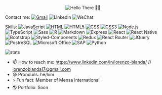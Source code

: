 <p align="center">
  <img src="https://scontent.faep8-1.fna.fbcdn.net/v/t39.30808-6/257449986_10223254876854526_2584921497184874201_n.jpg?_nc_cat=105&ccb=1-5&_nc_sid=730e14&_nc_eui2=AeE2q0XCBtJLk2h_0PXI05nxBbNq1yxzrrUFs2rXLHOutVTLdHefqz5YdggpT9VQjzQ&_nc_ohc=nMeLr_nmz3IAX80RXhf&_nc_ht=scontent.faep8-1.fna&oh=8a92b49dcf177719fc35b3aab5d15b27&oe=6199991B" alt='Hello There 👋👋' />
</p>

<p> Contact me:
<a href='https://www.linkedin.com/in/lorenzo-blanda/'><img src="https://img.shields.io/badge/Gmail-D14836?style=for-the-badge&logo=gmail&logoColor=white" alt='Gmail' /></a>
<img src="https://img.shields.io/badge/LinkedIn-0077B5?style=for-the-badge&logo=linkedin&logoColor=white" alt='LinkedIn' linkto />
<img src="https://aleen42.github.io/badges/src/wechat.svg" alt='WeChat' />
</p>

<p> Skills:
<img src="https://img.shields.io/badge/JavaScript-F7DF1E?style=for-the-badge&logo=javascript&logoColor=black" alt='JavaScript' />  
<img src="https://img.shields.io/badge/HTML-239120?style=for-the-badge&logo=html5&logoColor=white" alt='HTML' />
<img src="https://img.shields.io/badge/HTML5-E34F26?style=for-the-badge&logo=html5&logoColor=white" alt='HTML5' />
<img src="https://img.shields.io/badge/CSS-239120?&style=for-the-badge&logo=css3&logoColor=white" alt='CSS' />
<img src="https://img.shields.io/badge/CSS3-1572B6?style=for-the-badge&logo=css3&logoColor=white" alt='CSS3' />
<img src="https://img.shields.io/badge/Node.js-43853D?style=for-the-badge&logo=node.js&logoColor=white" alt='Node.js' />
<img src="https://img.shields.io/badge/TypeScript-007ACC?style=for-the-badge&logo=typescript&logoColor=white" alt='TypeScript' />
<img src="https://img.shields.io/badge/Sass-CC6699?style=for-the-badge&logo=sass&logoColor=white" alt='Sass' />
<img src="https://img.shields.io/badge/R-276DC3?style=for-the-badge&logo=r&logoColor=white" alt='R' />
<img src="https://img.shields.io/badge/Markdown-000000?style=for-the-badge&logo=markdown&logoColor=white" alt='Markdown' />
<img src="https://img.shields.io/badge/Express.js-404D59?style=for-the-badge" alt='Express' />
<img src="https://img.shields.io/badge/React-20232A?style=for-the-badge&logo=react&logoColor=61DAFB" alt='React' />
<img src="https://img.shields.io/badge/React_Native-20232A?style=for-the-badge&logo=react&logoColor=61DAFB" alt='React Native' />
<img src="https://img.shields.io/badge/Bootstrap-563D7C?style=for-the-badge&logo=bootstrap&logoColor=white" alt='Bootstrap' />
<img src="https://img.shields.io/badge/styled--components-DB7093?style=for-the-badge&logo=styled-components&logoColor=white" alt='Styled-Components' />
<img src="https://img.shields.io/badge/Redux-593D88?style=for-the-badge&logo=redux&logoColor=white" alt='Redux' />
<img src="https://img.shields.io/badge/React_Router-CA4245?style=for-the-badge&logo=react-router&logoColor=white" alt='React Router' />
<img src="https://img.shields.io/badge/jQuery-0769AD?style=for-the-badge&logo=jquery&logoColor=white" alt='JQuery' />
<img src="https://img.shields.io/badge/PostgreSQL-316192?style=for-the-badge&logo=postgresql&logoColor=white" alt='PostreSQL' />
<img src="https://img.shields.io/badge/Microsoft_Office-D83B01?style=for-the-badge&logo=microsoft-office&logoColor=white" alt='Microsoft Office' />
<img src="https://img.shields.io/badge/SAP-0FAAFF?style=for-the-badge&logo=sap&logoColor=white" alt='SAP' />
<img src="https://img.shields.io/badge/Python-3776AB?style=for-the-badge&logo=python&logoColor=white" alt='Python' />
</p>

<img src="https://github-readme-stats.vercel.app/api?username=Yooololo&theme=blue-green" alt='stats' />

- 📫 How to reach me: https://www.linkedin.com/in/lorenzo-blanda/ // lorenzoblanda17@gmail.com
- 😄 Pronouns: he/him
- ⚡ Fun fact: Member of Mensa International
- :earth_americas: Portfolio: Soon



<!--
**Yooololo/Yooololo** is a ✨ _special_ ✨ repository because its `README.md` (this file) appears on your GitHub profile.
-->
